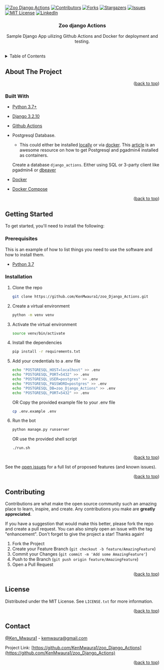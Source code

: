 
<!-- PROJECT SHIELDS -->
<!--
*** I'm using markdown "reference style" links for readability.
*** Reference links are enclosed in brackets [ ] instead of parentheses ( ).
*** See the bottom of this document for the declaration of the reference variables
*** for contributors-url, forks-url, etc. This is an optional, concise syntax you may use.
*** https://www.markdownguide.org/basic-syntax/#reference-style-links
-->
[![Zoo Django Actions](https://github.com/KenMwaura1/zoo_Django_Actions/actions/workflows/zoo_django_actions.yml/badge.svg)](https://github.com/KenMwaura1/zoo_Django_Actions/actions/workflows/zoo_django_actions.yml)
[![Contributors][contributors-shield]][contributors-url]
[![Forks][forks-shield]][forks-url]
[![Stargazers][stars-shield]][stars-url]
[![Issues][issues-shield]][issues-url]
[![MIT License][license-shield]][license-url]
[![LinkedIn][linkedin-shield]][linkedin-url]



<!-- PROJECT LOGO -->

<h3 align="center">Zoo django Actions</h3>

  <p align="center">
    Sample Django App uilizing Github Actions and Docker for deployment and testing.
    <br />
    <br />
  </p>



<!-- TABLE OF CONTENTS -->
<details>
  <summary>Table of Contents</summary>
  <ol>
    <li>
      <a href="#about-the-project">About The Project</a>
      <ul>
        <li><a href="#built-with">Built With</a></li>
      </ul>
    </li>
    <li>
      <a href="#getting-started">Getting Started</a>
      <ul>
        <li><a href="#prerequisites">Prerequisites</a></li>
        <li><a href="#installation">Installation</a></li>
      </ul>
    </li>
    <li><a href="#usage">Usage</a></li>
    <li><a href="#roadmap">Roadmap</a></li>
    <li><a href="#contributing">Contributing</a></li>
    <li><a href="#license">License</a></li>
    <li><a href="#contact">Contact</a></li>
    <li><a href="#acknowledgments">Acknowledgments</a></li>
  </ol>
</details>



<!-- ABOUT THE PROJECT -->
## About The Project


<!--Here's a blank template to get started: To avoid retyping too much info. Do a search and replace with your text editor for the following: `KenMwaura1`, `zoo_Django_Actions`, `Ken_Mwaura1`, `kennedy-mwaura`, `kemwaura`, `gmail.com`, `py-crypo-bot`, -->

<p align="right">(<a href="#top">back to top</a>)</p>



### Built With

* [Python 3.7+](https://www.python.org/downloads/)
* [Django 3.2.10](https://www.djangoproject.com/download/)
* [Github Actions](https://docs.github.com/en/actions)
* Postgresql Database.
    - This could either be installed [locally](https://www.postgresql.org/) or via  [docker](https://www.docker.com/).
      This [article](https://blog.crunchydata.com/blog/easy-postgresql-12-and-pgadmin-4-setup-with-docker) is an awesome resource on how to get Postgresql and pgadmin4  installed as containers.
      
    Create a database `django_actions`. Either using SQL or 3-party client like pgadmin4 or [dbeaver](https://dbeaver.io/)

* [Docker](https://www.docker.com/)
* [Docker Compose](https://docs.docker.com/compose/install/)


<p align="right">(<a href="#top">back to top</a>)</p>



<!-- GETTING STARTED -->
## Getting Started

To get started, you'll need to install the following:

### Prerequisites

This is an example of how to list things you need to use the software and how to install them.
* [Python 3.7](https://www.python.org/downloads/)

### Installation

1. Clone the repo
   ```sh
   git clone https://github.com/KenMwaura1/zoo_Django_Actions.git
   ```
2. Create a virtual environment
   ```sh
   python -m venv venv
   ```
3. Activate the virtual environment
   ```sh
   source venv/bin/activate
   ```
4. Install the dependencies
   ```sh
   pip install -r requirements.txt
   ```
5. Add your credentials to a .env file
   ```sh
   echo "POSTGRESQL_HOST=localhost" >> .env
   echo "POSTGRESQL_PORT=5432" >> .env
   echo "POSTGRESQL_USER=postgres" >> .env
   echo "POSTGRESQL_PASSWORD=postgres" >> .env
   echo "POSTGRESQL_DB=zoo_Django_Actions" >> .env
   echo "POSTGRESQL_PORT=5432" >> .env
   ```
   OR 
   Copy the provided example file to your .env file
   ```sh
   cp .env.example .env
   ```
6. Run the bot
   ```sh
   python manage.py runserver
   ```
   OR use the provided shell script
   ```sh
   ./run.sh
   ```
   
   

<p align="right">(<a href="#top">back to top</a>)</p>




See the [open issues](https://github.com/KenMwaura1/zoo_Django_Actions/issues) for a full list of proposed features (and known issues).

<p align="right">(<a href="#top">back to top</a>)</p>



<!-- CONTRIBUTING -->
## Contributing

Contributions are what make the open source community such an amazing place to learn, inspire, and create. Any contributions you make are **greatly appreciated**.

If you have a suggestion that would make this better, please fork the repo and create a pull request. You can also simply open an issue with the tag "enhancement".
Don't forget to give the project a star! Thanks again!

1. Fork the Project
2. Create your Feature Branch (`git checkout -b feature/AmazingFeature`)
3. Commit your Changes (`git commit -m 'Add some AmazingFeature'`)
4. Push to the Branch (`git push origin feature/AmazingFeature`)
5. Open a Pull Request

<p align="right">(<a href="#top">back to top</a>)</p>



<!-- LICENSE.txt -->
## License

Distributed under the MIT License. See `LICENSE.txt` for more information.

<p align="right">(<a href="#top">back to top</a>)</p>



<!-- CONTACT -->
## Contact

 [@Ken_Mwaura1](https://twitter.com/Ken_Mwaura1) - kemwaura@gmail.com

Project Link: [https://github.com/KenMwaura1/zoo_Django_Actions](https://github.com/KenMwaura1/zoo_Django_Actions)

<p align="right">(<a href="#top">back to top</a>)</p>





<!-- MARKDOWN LINKS & IMAGES -->
<!-- https://www.markdownguide.org/basic-syntax/#reference-style-links -->
[contributors-shield]: https://img.shields.io/github/contributors/KenMwaura1/zoo_Django_Actions.svg?style=for-the-badge
[contributors-url]: https://github.com/KenMwaura1/zoo_Django_Actions/graphs/contributors
[forks-shield]: https://img.shields.io/github/forks/KenMwaura1/zoo_Django_Actions.svg?style=for-the-badge
[forks-url]: https://github.com/KenMwaura1/zoo_Django_Actions/network/members
[stars-shield]: https://img.shields.io/github/stars/KenMwaura1/zoo_Django_Actions.svg?style=for-the-badge
[stars-url]: https://github.com/KenMwaura1/zoo_Django_Actions/stargazers
[issues-shield]: https://img.shields.io/github/issues/KenMwaura1/zoo_Django_Actions.svg?style=for-the-badge
[issues-url]: https://github.com/KenMwaura1/zoo_Django_Actions/issues
[license-shield]: https://img.shields.io/github/license/KenMwaura1/zoo_Django_Actions.svg?style=for-the-badge
[license-url]: https://github.com/KenMwaura1/zoo_Django_Actions/blob/master/LICENSE.txt
[linkedin-shield]: https://img.shields.io/badge/-LinkedIn-black.svg?style=for-the-badge&logo=linkedin&colorB=555
[linkedin-url]: https://linkedin.com/in/kennedy-mwaura/
[product-screenshot]: images/2021-12-08_01-32-crypto.png

